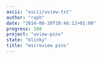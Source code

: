 ```yaml
---
ascii: "ascii/uview.txt"
author: "raph"
date: "2014-08-20T10:46:12+01:00"
progress: 100
project: "uview-pins"
state: "blinky"
title: "microview pins"
---
```


